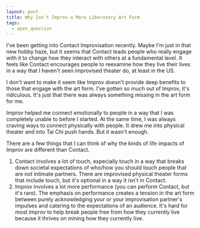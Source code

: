 ```yaml
---
layout: post
title: Why Isn't Improv a More Liberatory Art Form
tags:
  - open_question
---
```


I've been getting into Contact Improvisation recently. Maybe I'm just in that new hobby haze, but it seems that Contact leads people who really engage with it to change how they interact with others at a fundamental level. It feels like Contact encourages people to reexamine how they live their lives in a way that I haven't seen improvised theater do, at least in the US. 

I don't want to make it seem like Improv doesn't provide deep benefits to those that engage with the art form. I've gotten so much out of Improv, it's ridiculous. It's just that there was always something missing in the art form for me. 

Improv helped me connect emotionally to people in a way that I was completely unable to before I started. At the same time, I was always craving ways to connect physically with people. It drew me into physical theater and into Tai Chi push hands. But it wasn't enough. 

There are a few things that I can think of why the kinds of life impacts of Improv are different than Contact. 

1. Contact involves a lot of touch, especially touch in a way that breaks down societal expectations of who/how you should touch people that are not intimate partners. There are improvised physical theater forms that include touch, but it's optional in a way it isn't in Contact. 
2. Improv involves a lot more performance (you can perform Contact, but it's rare). The emphasis on performance creates a tension in the art form between purely acknowledging your or your improvisation partner's impulses and catering to the expectations of an audience. It's hard for most improv to help break people free from how they currently live because it thrives on mining how they currently live. 

